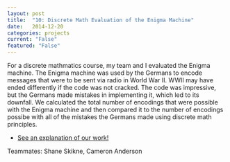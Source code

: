 ```yaml
---
layout: post
title:  "10: Discrete Math Evaluation of the Enigma Machine"
date:   2014-12-20
categories: projects
current: "False"
featured: "False"
---
```

For a discrete mathmatics course, my team and I evaluated the Enigma machine. The Enigma machine was used by the Germans to encode messages that were to be sent via radio in World War II. WWII may have ended differently if the code was not cracked. The code was impressive, but the Germans made mistakes in implementing it, which led to its downfall. We calculated the total number of encodings that were possible with the Enigma machine and then compared it to the number of encodings possibe with all of the mistakes the Germans made using discrete math principles.


* [See an explanation of our work!](https://www.dropbox.com/s/8bddzbijhv4uj9j/Enigma_Machine.pdf?dl=0)

<!-- Add carusel of images from slide deck -->
Teammates: Shane Skikne, Cameron Anderson